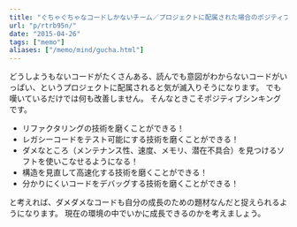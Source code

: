 ```yaml
---
title: "ぐちゃぐちゃなコードしかないチーム／プロジェクトに配属された場合のポジティブ思考"
url: "p/rtrb95n/"
date: "2015-04-26"
tags: ["memo"]
aliases: ["/memo/mind/gucha.html"]
---
```


どうしようもないコードがたくさんある、読んでも意図がわからないコードがいっぱい、というプロジェクトに配属されると気が滅入りそうになります。
でも嘆いているだけでは何も改善しません。
そんなときこそポジティブシンキングです。

* リファクタリングの技術を磨くことができる！
* レガシーコードをテスト可能にする技術を磨くことができる！
* ダメなところ（メンテナンス性、速度、メモリ、潜在不具合）を見つけるソフトを使いこなせるようになる！
* 構造を見直して高速化する技術を磨くことができる！
* 分かりにくいコードをデバッグする技術を磨くことができる！

と考えれば、ダメダメなコードも自分の成長のための題材なんだと捉えられるようになります。
現在の環境の中でいかに成長できるのかを考えましょう。

